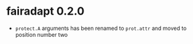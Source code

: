 # fairadapt 0.2.0
- `protect.A` arguments has been renamed to `prot.attr` and moved to position
number two
